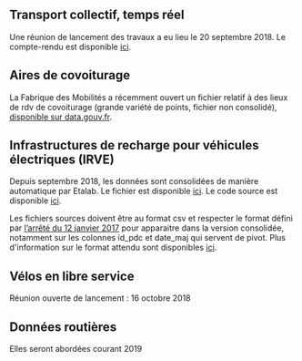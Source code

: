## Transport collectif, temps réel

Une réunion de lancement des travaux a eu lieu le 20 septembre 2018.
Le compte-rendu est disponible [ici](https://drive.google.com/file/d/1nSyGaIdx13fzf_LudkxQGJLeHQEEXtuR/view?usp=sharing).

## Aires de covoiturage

La Fabrique des Mobilités a récemment ouvert un fichier relatif à des lieux de rdv de covoiturage (grande variété de points, fichier non consolidé), [disponible sur data.gouv.fr](https://www.data.gouv.fr/fr/datasets/base-de-donnees-commune-des-lieux-et-aires-de-covoiturage/").

## Infrastructures de recharge pour véhicules électriques (IRVE)

Depuis septembre 2018, les données sont consolidées de manière automatique par Etalab. Le fichier est disponible [ici](https://www.data.gouv.fr/fr/datasets/fichier-consolide-des-bornes-de-recharge-pour-vehicules-electriques/). Le code source est disponible [ici](https://github.com/etalab/schema.data.gouv.fr/blob/master/irve/aggregration/irve.ipynb).

Les fichiers sources doivent être au format csv et respecter le format défini par [l’arrêté du 12 janvier 2017](https://www.legifrance.gouv.fr/affichTexte.do?cidTexte=JORFTEXT000033860733&categorieLien=id) pour apparaitre dans la version consolidée, notamment sur les colonnes id_pdc et date_maj qui servent de pivot. Plus d'information sur le format attendu sont disponibles [ici](https://www.data.gouv.fr/fr/datasets/fichier-exemple-stations-de-recharge-de-vehicules-electriques/).

## Vélos en libre service

Réunion ouverte de lancement : 16 octobre 2018

## Données routières

Elles seront abordées courant 2019
